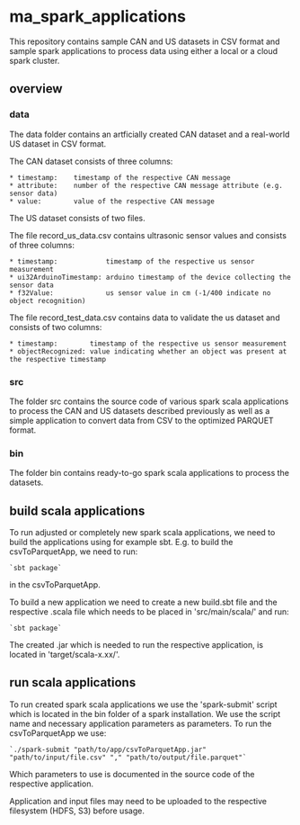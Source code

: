 # ma_spark_applications

This repository contains sample CAN and US datasets in CSV format and sample spark applications to process data using either a local or a cloud spark cluster.

## overview

### data

The data folder contains an artficially created CAN dataset and a real-world US dataset in CSV format.

The CAN dataset consists of three columns:

    * timestamp:    timestamp of the respective CAN message
    * attribute:    number of the respective CAN message attribute (e.g. sensor data)
    * value:        value of the respective CAN message


The US dataset consists of two files.

The file record_us_data.csv contains ultrasonic sensor values and consists of three columns:

    * timestamp:            timestamp of the respective us sensor measurement
    * ui32ArduinoTimestamp: arduino timestamp of the device collecting the sensor data
    * f32Value:             us sensor value in cm (-1/400 indicate no object recognition)

The file record_test_data.csv contains data to validate the us dataset and consists of two columns:

    * timestamp:        timestamp of the respective us sensor measurement
    * objectRecognized: value indicating whether an object was present at the respective timestamp

### src

The folder src contains the source code of various spark scala applications to process the CAN and US datasets described previously as well as a simple application to convert data from CSV to the optimized PARQUET format.

### bin

The folder bin contains ready-to-go spark scala applications to process the datasets.

## build scala applications

To run adjusted or completely new spark scala applications, we need to build the applications using for example sbt. E.g. to build the csvToParquetApp, we need to run:

    `sbt package`

in the csvToParquetApp.

To build a new application we need to create a new build.sbt file and the respective .scala file which needs to be placed in 'src/main/scala/' and run:

    `sbt package`

The created .jar which is needed to run the respective application, is located in 'target/scala-x.xx/'.

## run scala applications

To run created spark scala applications we use the 'spark-submit' script which is located in the bin folder of a spark installation. We use the script name and necessary application parameters as parameters. To run the csvToParquetApp we use:

    `./spark-submit "path/to/app/csvToParquetApp.jar" "path/to/input/file.csv" "," "path/to/output/file.parquet"`

Which parameters to use is documented in the source code of the respective application.

Application and input files may need to be uploaded to the respective filesystem (HDFS, S3) before usage.